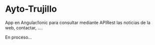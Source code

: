 # Ayto-Trujillo
App en Angular/Ionic para consultar mediante APIRest las noticias de la web, contactar, ....

En proceso...
